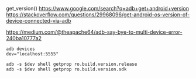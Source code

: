 get_version() https://www.google.com/search?q=adb+get+android+version https://stackoverflow.com/questions/29968096/get-android-os-version-of-device-connected-via-adb

https://medium.com/@theapache64/adb-say-bye-to-multi-device-error-240ba10777a2

```
adb devices
dev="localhost:5555"

adb -s $dev shell getprop ro.build.version.release
adb -s $dev shell getprop ro.build.version.sdk
```
